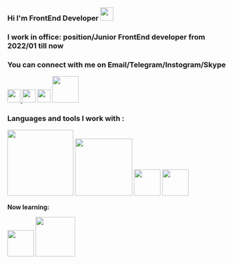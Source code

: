 ### Hi I'm FrontEnd Developer  <img src="https://c.tenor.com/SNL9_xhZl9oAAAAi/waving-hand-joypixels.gif" width = "30px"> </br>

### I work in office: position/Junior FrontEnd developer from 2022/01 till now
### You can connect with me on Email/Telegram/Instogram/Skype </br>

<a href = "nodirbekdedamirzaev@gmail.com"><img src ="https://encrypted-tbn0.gstatic.com/images?q=tbn:ANd9GcTqDCj1Tsszcidh0g9aN01Nav_ZMvWNqWOKi2Me05YDAL9jpoa0mOu3MlM2uLMHto5QQDg&usqp=CAU" width  = "30px">
</a>
<a href = "https://t.me/nodirbek014"><img src ="https://encrypted-tbn0.gstatic.com/images?q=tbn:ANd9GcRXnxPeyjrgQtEc1Ue9pN1ustb9VcDVEXNhCQ&usqp=CAU" width  = "30px"></a>
<a href = "https://www.instagram.com/nodirbeek.014/"><img src ="https://balticguide.ee/wp-content/uploads/2017/03/instagram-Logo-PNG-Transparent-Background-download.png" width  = "30px"></a>
<img src ="https://upload.wikimedia.org/wikipedia/commons/thumb/e/eb/Skype_logo_%28fully_transparent%29.svg/1280px-Skype_logo_%28fully_transparent%29.svg.png" width  = "60px">
### Languages and tools I work with :
<p>
<img src = "https://pngset.com/images/html-css-js-icons-text-logo-symbol-trademark-transparent-png-1153004.png" width ="150px">
<img src = "https://brandslogos.com/wp-content/uploads/thumbs/git-logo-vector.svg" width ="130px">
<img src = "https://www.kindpng.com/picc/m/128-1280192_github-logo-png-github-png-transparent-png.png" width ="60px">
<img src = "https://www.softmagazin.ru/upload/iblock/3e7/3e71e85e7928c7dcff86f348eb757c92.png" width ="60px">
</p>
<b>Now learning: 
</b>
<p>
<img src = "https://www.nicepng.com/png/detail/31-315310_react-hexagon-react-js-transparent-background.png" width ="60px">
<img src = "https://www.pngfind.com/pngs/m/509-5090411_file-1-5-stars-svg-1-5-star-png.png" width ="90px">
</p>
